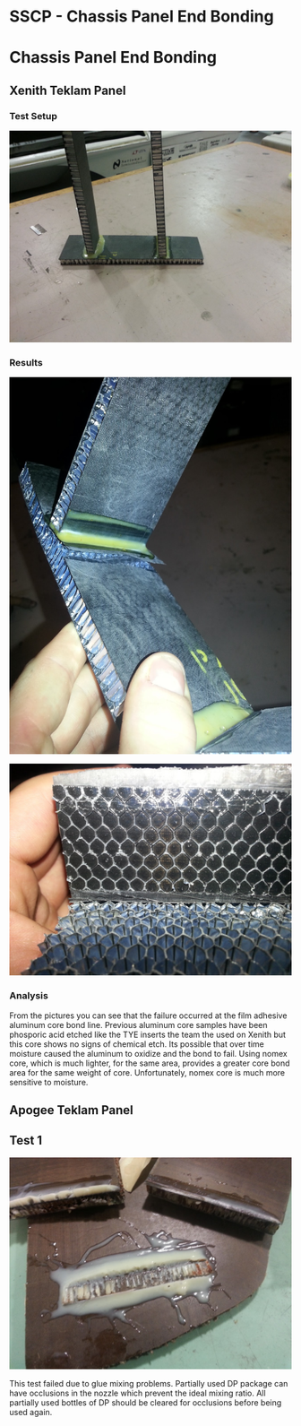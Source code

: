 # SSCP - Chassis Panel End Bonding

# Chassis Panel End Bonding

## Xenith Teklam Panel

[](#h.4ahs6edhbx39)

### Test Setup

[](#h.wc4kf91ng50p)

![](../../../../../assets/image_5651eadad2.jpg)

### Results

[](#h.whblg9nq24d4)

![](../../../../../assets/image_3c14b349ab.jpg)

![](../../../../../assets/image_2e32f1500f.jpg)

### Analysis 

[](#h.fbblivd7b1po)

From the pictures you can see that the failure occurred at the film adhesive aluminum core bond line. Previous aluminum core samples have been phosporic acid etched like the TYE inserts the team the used on Xenith but this core shows no signs of chemical etch. Its possible that over time moisture caused the aluminum to oxidize and the bond to fail. Using nomex core, which is much lighter, for the same area, provides a greater core bond area for the same weight of core. Unfortunately, nomex core is much more sensitive to moisture. 

## Apogee Teklam Panel 

[](#h.vaffafwmv8d)

## Test 1

[](#h.wp8ho23q3385)

![](../../../../../assets/image_e537bdd596.jpg)

This test failed due to glue mixing problems. Partially used DP package can have occlusions in the nozzle which prevent the ideal mixing ratio. All partially used bottles of DP should be cleared for occlusions before being used again.

